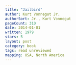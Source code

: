 ```yaml
---
title: "Jailbird"
author: Kurt Vonnegut Jr.
authorSort: Jr., Kurt Vonnegut
pageCount: 310
date: 2014-01-01
written: 1979
stars: 5
layout: post
category: book
tags: read unreviewed
mapping: USA, North America
---
```

